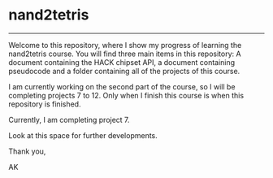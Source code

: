 # nand2tetris
-----------------------------------------------------------------------------------------
Welcome to this repository, where I show my progress of learning the nand2tetris course. You will find three main items in this repository: A document containing the HACK chipset API, a document containing pseudocode and a folder containing all of the projects of this course. 

I am currently working on the second part of the course, so I will be completing projects 7 to 12. Only when I finish this course is when this repository is finished. 

Currently, I am completing project 7.

Look at this space for further developments.

Thank you,

AK
